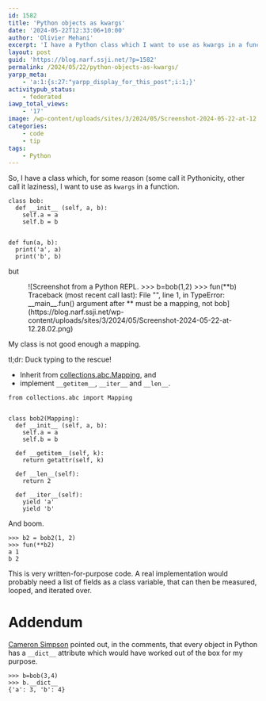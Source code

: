 ```yaml
---
id: 1582
title: 'Python objects as kwargs'
date: '2024-05-22T12:33:06+10:00'
author: 'Olivier Mehani'
excerpt: 'I have a Python class which I want to use as kwargs in a function. It doesn''t work by default: `argument after ** must be a mapping`. The fix is to inherit from `collections.abc.Mapping`, and implement the missing abstract classes.'
layout: post
guid: 'https://blog.narf.ssji.net/?p=1582'
permalink: /2024/05/22/python-objects-as-kwargs/
yarpp_meta:
    - 'a:1:{s:27:"yarpp_display_for_this_post";i:1;}'
activitypub_status:
    - federated
iawp_total_views:
    - '17'
image: /wp-content/uploads/sites/3/2024/05/Screenshot-2024-05-22-at-12.28.02-e1716345020154.png
categories:
    - code
    - tip
tags:
    - Python
---
```


So, I have a class which, for some reason (some call it Pythonicity, other call it laziness), I want to use as `kwargs` in a function.

```
class bob:
  def __init__ (self, a, b):
    self.a = a
    self.b = b


def fun(a, b):
  print('a', a)
  print('b', b)
```

but

<div class="wp-block-image"><figure class="aligncenter size-full">![Screenshot from a Python REPL. >>> b=bob(1,2) >>> fun(**b) Traceback (most recent call last): File "", line 1, in TypeError: __main__.fun() argument after ** must be a mapping, not bob](https://blog.narf.ssji.net/wp-content/uploads/sites/3/2024/05/Screenshot-2024-05-22-at-12.28.02.png)</figure></div>My class is not good enough a mapping.

tl;dr: Duck typing to the rescue!

- Inherit from [collections.abc.Mapping](https://docs.python.org/3/library/collections.abc.html#collections.abc.Mapping "collections.abc.Mapping"), and
- implement `__getitem__`, `__iter__` and `__len__`.

```
from collections.abc import Mapping


class bob2(Mapping):
  def __init__ (self, a, b):
    self.a = a
    self.b = b

  def __getitem__(self, k):
    return getattr(self, k)

  def __len__(self):
    return 2

  def __iter__(self):
    yield 'a'
    yield 'b'
```

And boom.

```
>>> b2 = bob2(1, 2)
>>> fun(**b2)
a 1
b 2
```

This is very written-for-purpose code. A real implementation would probably need a list of fields as a class variable, that can then be measured, looped, and iterated over.

# Addendum

[Cameron Simpson](https://aus.social/@cs "Cameron Simpson") pointed out, in the comments, that every object in Python has a `__dict__` attribute which would have worked out of the box for my purpose.

```
>>> b=bob(3,4)
>>> b.__dict__
{'a': 3, 'b': 4}
```
